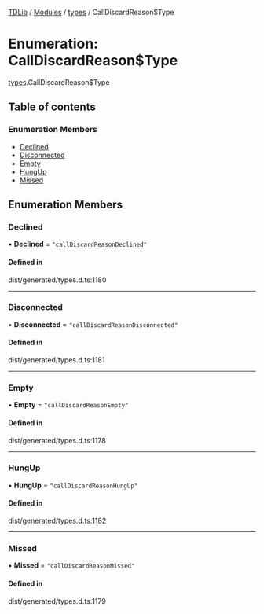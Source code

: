 [TDLib](../README.md) / [Modules](../modules.md) / [types](../modules/types.md) / CallDiscardReason$Type

# Enumeration: CallDiscardReason$Type

[types](../modules/types.md).CallDiscardReason$Type

## Table of contents

### Enumeration Members

- [Declined](types.CallDiscardReason_Type.md#declined)
- [Disconnected](types.CallDiscardReason_Type.md#disconnected)
- [Empty](types.CallDiscardReason_Type.md#empty)
- [HungUp](types.CallDiscardReason_Type.md#hungup)
- [Missed](types.CallDiscardReason_Type.md#missed)

## Enumeration Members

### Declined

• **Declined** = ``"callDiscardReasonDeclined"``

#### Defined in

dist/generated/types.d.ts:1180

___

### Disconnected

• **Disconnected** = ``"callDiscardReasonDisconnected"``

#### Defined in

dist/generated/types.d.ts:1181

___

### Empty

• **Empty** = ``"callDiscardReasonEmpty"``

#### Defined in

dist/generated/types.d.ts:1178

___

### HungUp

• **HungUp** = ``"callDiscardReasonHungUp"``

#### Defined in

dist/generated/types.d.ts:1182

___

### Missed

• **Missed** = ``"callDiscardReasonMissed"``

#### Defined in

dist/generated/types.d.ts:1179
